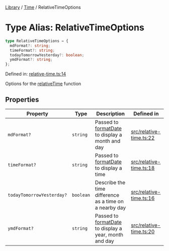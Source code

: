 <!-- markdownlint-disable -->
<!-- cspell: disable -->
[Library](../index.md) / [Time](./index.md) / RelativeTimeOptions

# Type Alias: RelativeTimeOptions

```ts
type RelativeTimeOptions = {
  mdFormat?: string;
  timeFormat?: string;
  todayTomorrowYesterday?: boolean;
  ymdFormat?: string;
};
```

Defined in: [relative-time.ts:14](https://github.com/technobuddha/library/blob/main/src/relative-time.ts#L14)

Options for the [relativeTime](relativeTime.md) function

## Properties

| Property | Type | Description | Defined in |
| ------ | ------ | ------ | ------ |
| <a id="mdformat"></a> `mdFormat?` | `string` | Passed to [formatDate](formatDate.md) to display a month and day | [src/relative-time.ts:22](https://github.com/technobuddha/library/blob/main/src/relative-time.ts#L22) |
| <a id="timeformat"></a> `timeFormat?` | `string` | Passed to [formatDate](formatDate.md) to display a time | [src/relative-time.ts:18](https://github.com/technobuddha/library/blob/main/src/relative-time.ts#L18) |
| <a id="todaytomorrowyesterday"></a> `todayTomorrowYesterday?` | `boolean` | Describe the time difference as a time on a nearby day | [src/relative-time.ts:16](https://github.com/technobuddha/library/blob/main/src/relative-time.ts#L16) |
| <a id="ymdformat"></a> `ymdFormat?` | `string` | Passed to [formatDate](formatDate.md) to display a year, month and day | [src/relative-time.ts:20](https://github.com/technobuddha/library/blob/main/src/relative-time.ts#L20) |

